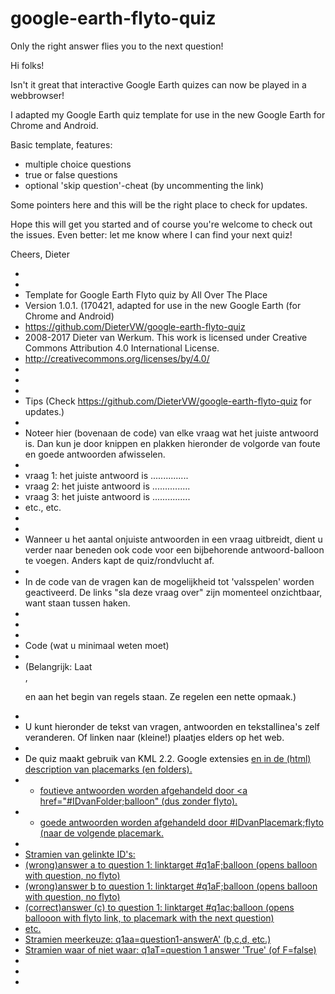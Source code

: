 # google-earth-flyto-quiz
Only the right answer flies you to the next question!


Hi folks!

Isn't it great that interactive Google Earth quizes can now be played in a webbrowser! 

I adapted my Google Earth quiz template for use in the new Google Earth for Chrome and Android.

Basic template, features:
- multiple choice questions
- true or false questions
- optional 'skip question'-cheat (by uncommenting the link)

Some pointers here and this will be the right place to check for updates.

Hope this will get you started and of course you're welcome to check out the issues. Even better: let me know where I can find your next quiz!

Cheers,
Dieter



*
*
* Template for Google Earth Flyto quiz by All Over The Place
* Version 1.0.1. (170421, adapted for use in the new Google Earth (for Chrome and Android)
* https://github.com/DieterVW/google-earth-flyto-quiz
* 2008-2017 Dieter van Werkum. This work is licensed under Creative Commons Attribution 4.0 International License.
* http://creativecommons.org/licenses/by/4.0/
* 
*
*
* Tips (Check https://github.com/DieterVW/google-earth-flyto-quiz for updates.)
*
* Noteer hier (bovenaan de code) van elke vraag wat het juiste antwoord is. Dan kun je door knippen en plakken hieronder de volgorde van foute en goede antwoorden afwisselen.
* 
* vraag 1: het juiste antwoord is ...............
* vraag 2: het juiste antwoord is ...............
* vraag 3: het juiste antwoord is ...............
* etc., etc.
* 
* 
* Wanneer u het aantal onjuiste antwoorden in een vraag uitbreidt, dient u verder naar beneden ook code voor een bijbehorende antwoord-balloon te voegen. Anders kapt de quiz/rondvlucht af.
* 
* In de code van de vragen kan de mogelijkheid tot 'valsspelen' worden geactiveerd. De links "sla deze vraag over" zijn momenteel onzichtbaar, want staan tussen haken.
* 
*
*
* Code (wat u minimaal weten moet)
*
* (Belangrijk: Laat <br>, <p> en <font color="#111111"> aan het begin van regels staan. Ze regelen een nette opmaak.)
*
* U kunt hieronder de tekst van vragen, antwoorden en tekstallinea's zelf veranderen. Of linken naar (kleine!) plaatjes elders op het web. 
* 
* De quiz maakt gebruik van KML 2.2. Google extensies <a href="#1;flyto"> en <a href="#1;balloon"> in de (html) description van placemarks (en folders). 
* - foutieve antwoorden worden afgehandeld door <a href="#IDvanFolder;balloon" (dus zonder flyto).
* - goede antwoorden worden afgehandeld door #IDvanPlacemark;flyto (naar de volgende placemark.
* 
* Stramien van gelinkte ID's:
* 	(wrong)answer a to question 1: linktarget #q1aF;balloon (opens balloon with question, no flyto)
* 	(wrong)answer b to question 1: linktarget #q1aF;balloon (opens balloon with question, no flyto)
* 	(correct)answer (c) to question 1: linktarget #q1ac;balloon (opens ballooon with flyto link, to placemark with the next question)
* 	etc.
* Stramien meerkeuze: q1aa=question1-answerA' (b,c,d, etc.)
* Stramien waar of niet waar: q1aT=question 1 answer 'True' (of F=false)
* 
*
* 

